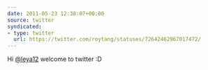 ```yaml
---
date: 2011-05-23 12:38:07+00:00
source: twitter
syndicated:
- type: twitter
  url: https://twitter.com/roytang/statuses/72642462967017472/
---
```


Hi [@leya12](https://twitter.com/leya12/) welcome to twitter :D